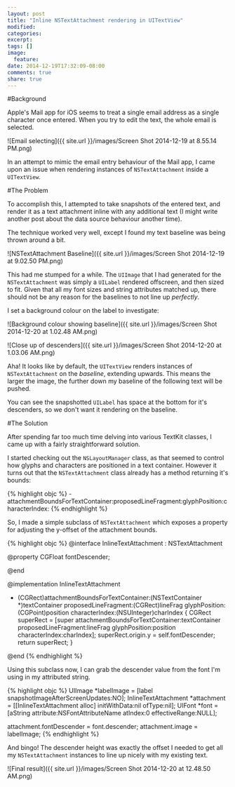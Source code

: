 ```yaml
---
layout: post
title: "Inline NSTextAttachment rendering in UITextView"
modified:
categories: 
excerpt:
tags: []
image:
  feature:
date: 2014-12-19T17:32:09-08:00
comments: true
share: true
---
```


#Background

Apple's Mail app for iOS seems to treat a single email address as a single character once entered. When you try to edit the text, the whole email is selected.

![Email selecting]({{ site.url }}/images/Screen Shot 2014-12-19 at 8.55.14 PM.png)

In an attempt to mimic the email entry behaviour of the Mail app, I came upon an issue when rendering instances of `NSTextAttachment` inside a `UITextView`.

#The Problem

To accomplish this, I attempted to take snapshots of the entered text, and render it as a text attachment inline with any additional text (I might write another post about the data source behaviour another time).

The technique worked very well, except I found my text baseline was being thrown around a bit.

![NSTextAttachment Baseline]({{ site.url }}/images/Screen Shot 2014-12-19 at 9.02.50 PM.png)

This had me stumped for a while. The `UIImage` that I had generated for the `NSTextAttachment` was simply a `UILabel` rendered offscreen, and then sized to fit. Given that all my font sizes and string attributes matched up, there should not be any reason for the baselines to not line up *perfectly*.

I set a background colour on the label to investigate:

![Background colour showing baseline]({{ site.url }}/images/Screen Shot 2014-12-20 at 1.02.48 AM.png)

![Close up of descenders]({{ site.url }}/images/Screen Shot 2014-12-20 at 1.03.06 AM.png)

Aha! It looks like by default, the `UITextView` renders instances of `NSTextAttachment` on the *baseline*, extending upwards. This means the larger the image, the further down my baseline of the following text will be pushed.

You can see the snapshotted `UILabel` has space at the bottom for it's descenders, so we don't want it rendering on the baseline.

#The Solution

After spending far too much time delving into various TextKit classes, I came up with a fairly straightforward solution.

I started checking out the `NSLayoutManager` class, as that seemed to control how glyphs and characters are positioned in a text container. However it turns out that the `NSTextAttachment` class already has a method returning it's bounds:

{% highlight objc %}
-attachmentBoundsForTextContainer:proposedLineFragment:glyphPosition:characterIndex:
{% endhighlight %}

So, I made a simple subclass of `NSTextAttachment` which exposes a property for adjusting the y-offset of the attachment bounds.

{% highlight objc %}
@interface InlineTextAttachment : NSTextAttachment

@property CGFloat fontDescender;

@end

@implementation InlineTextAttachment

- (CGRect)attachmentBoundsForTextContainer:(NSTextContainer *)textContainer proposedLineFragment:(CGRect)lineFrag glyphPosition:(CGPoint)position characterIndex:(NSUInteger)charIndex {
	CGRect superRect = [super attachmentBoundsForTextContainer:textContainer proposedLineFragment:lineFrag glyphPosition:position characterIndex:charIndex];
	superRect.origin.y = self.fontDescender;
	return superRect;
}

@end
{% endhighlight %}
	
Using this subclass now, I can grab the descender value from the font I'm using in my attributed string.

{% highlight objc %}
UIImage *labelImage = [label snapshotImageAfterScreenUpdates:NO];
InlineTextAttachment *attachment = [[InlineTextAttachment alloc] initWithData:nil ofType:nil];
UIFont *font = [aString attribute:NSFontAttributeName atIndex:0 effectiveRange:NULL];

attachment.fontDescender = font.descender;
attachment.image = labelImage;
{% endhighlight %}

And bingo! The descender height was exactly the offset I needed to get all my `NSTextAttachment` instances to line up nicely with my existing text.

![Final result]({{ site.url }}/images/Screen Shot 2014-12-20 at 12.48.50 AM.png)
